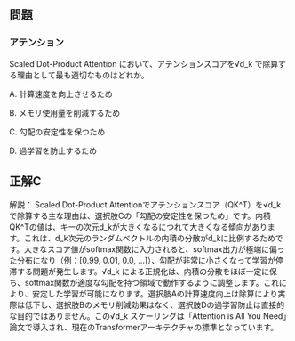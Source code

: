 ## 問題
### アテンション
Scaled Dot-Product Attention において、アテンションスコアを√d_k で除算する理由として最も適切なものはどれか。

A. 計算速度を向上させるため

B. メモリ使用量を削減するため

C. 勾配の安定性を保つため

D. 過学習を防止するため

## 正解C

解説：
Scaled Dot-Product Attentionでアテンションスコア（QK^T）を√d_k で除算する主な理由は、選択肢Cの「勾配の安定性を保つため」です。内積QK^Tの値は、キーの次元d_kが大きくなるにつれて大きくなる傾向があります。これは、d_k次元のランダムベクトルの内積の分散がd_kに比例するためです。大きなスコア値がsoftmax関数に入力されると、softmax出力が極端に偏った分布になり（例：[0.99, 0.01, 0.0, ...]）、勾配が非常に小さくなって学習が停滞する問題が発生します。√d_k による正規化は、内積の分散をほぼ一定に保ち、softmax関数が適度な勾配を持つ領域で動作するように調整します。これにより、安定した学習が可能になります。選択肢Aの計算速度向上は除算により実際は低下し、選択肢Bのメモリ削減効果はなく、選択肢Dの過学習防止は直接的な目的ではありません。この√d_k スケーリングは「Attention is All You Need」論文で導入され、現在のTransformerアーキテクチャの標準となっています。 